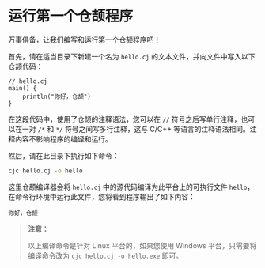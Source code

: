 # 运行第一个仓颉程序

万事俱备，让我们编写和运行第一个仓颉程序吧！

首先，请在适当目录下新建一个名为 `hello.cj` 的文本文件，并向文件中写入以下仓颉代码：

<!-- verify -->

```cangjie
// hello.cj
main() {
    println("你好，仓颉")
}
```

在这段代码中，使用了仓颉的注释语法，您可以在 `//` 符号之后写单行注释，也可以在一对 `/*` 和 `*/` 符号之间写多行注释，这与 C/C++ 等语言的注释语法相同。注释内容不影响程序的编译和运行。

然后，请在此目录下执行如下命令：

```bash
cjc hello.cj -o hello
```

这里仓颉编译器会将 `hello.cj` 中的源代码编译为此平台上的可执行文件 `hello`，在命令行环境中运行此文件，您将看到程序输出了如下内容：

```text
你好，仓颉
```

> **注意：**
>
> 以上编译命令是针对 Linux 平台的，如果您使用 Windows 平台，只需要将编译命令改为 `cjc hello.cj -o hello.exe` 即可。
